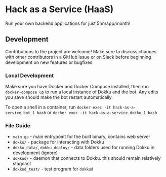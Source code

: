 # Hack as a Service (HaaS)
Run your own backend applications for just 5hn/app/month!
## Development
Contributions to the project are welcome! Make sure to discuss changes with other contributors in a GitHub issue or on Slack before beginning development on new features or bugfixes.
### Local Development
Make sure you have Docker and Docker Compose installed, then run `docker-compose up` to run a local instance of Dokku and the bot. Any edits you save should make the bot restart automatically.

To open a shell in a container, run `docker exec -it hack-as-a-service_bot_1 bash` or `docker exec -it hack-as-a-service_dokku_1 bash`
### File Guide
- `main.go` - main entrypoint for the built binary, contains web server
- `dokku/` - package for interacting with Dokku
- `dokku_data/`, `dokku_deploy/` - data folders used for running Dokku in development (ignore)
- `dokkud/` - daemon that connects to Dokku. this should remain relatively stagnant
- `dokkud_test/` - test program for `dokkud`




